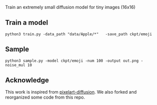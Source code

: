 
Train an extremely small diffusion model for tiny images (16x16)

## Train a model

```
python3 train.py -data_path "data/Apple/*"   -save_path ckpt/emoji
```

## Sample

```
python3 sample.py -model ckpt/emoji -num 100 -output out.png -noise_mul 10
```


## Acknowledge

This work is inspired from [pixelart-diffusion](https://github.com/zzbuzzard/pixartdiffusion). We also forked and reorganized some code from this repo.